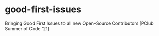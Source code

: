 # good-first-issues
Bringing Good First Issues to all new Open-Source Contributors [PClub Summer of Code '21]
